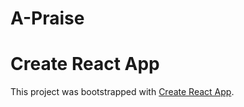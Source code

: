 # A-Praise

# Create React App

This project was bootstrapped with [Create React App](https://github.com/facebook/create-react-app).

